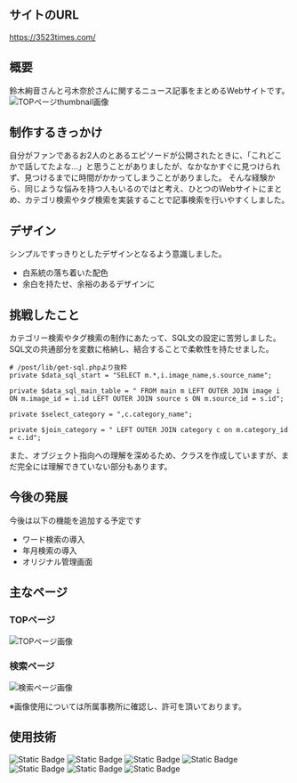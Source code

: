 ## サイトのURL
https://3523times.com/

## 概要
鈴木絢音さんと弓木奈於さんに関するニュース記事をまとめるWebサイトです。
![TOPページthumbnail画像](https://github.com/user-attachments/assets/3674a75f-262d-41bb-8fb2-e898781ce225)

## 制作するきっかけ
自分がファンであるお2人のとあるエピソードが公開されたときに、「これどこかで話してたよな…」と思うことがありましたが、なかなかすぐに見つけられず、見つけるまでに時間がかかってしまうことがありました。
そんな経験から、同じような悩みを持つ人もいるのではと考え、ひとつのWebサイトにまとめ、カテゴリ検索やタグ検索を実装することで記事検索を行いやすくしました。

## デザイン
シンプルですっきりとしたデザインとなるよう意識しました。
+ 白系統の落ち着いた配色
+ 余白を持たせ、余裕のあるデザインに

## 挑戦したこと
カテゴリー検索やタグ検索の制作にあたって、SQL文の設定に苦労しました。SQL文の共通部分を変数に格納し、結合することで柔軟性を持たせました。  

```
# /post/lib/get-sql.phpより抜粋
private $data_sql_start = "SELECT m.*,i.image_name,s.source_name";

private $data_sql_main_table = " FROM main m LEFT OUTER JOIN image i ON m.image_id = i.id LEFT OUTER JOIN source s ON m.source_id = s.id";

private $select_category = ",c.category_name";

private $join_category = " LEFT OUTER JOIN category c on m.category_id = c.id";
```
また、オブジェクト指向への理解を深めるため、クラスを作成していますが、まだ完全には理解できていない部分もあります。

## 今後の発展
今後は以下の機能を追加する予定です

+ ワード検索の導入
+ 年月検索の導入
+ オリジナル管理画面

## 主なページ
### TOPページ
![TOPページ画像](https://github.com/user-attachments/assets/8039771f-e6b6-47c9-80ab-d205e341b37e)

### 検索ページ
![検索ページ画像](https://github.com/user-attachments/assets/1c8afe68-f52b-48bf-812d-79985dce4507)

※画像使用については所属事務所に確認し、許可を頂いております。


## 使用技術  
![Static Badge](https://img.shields.io/badge/-HTML5-E34F26?style=flat&logo=html5&logoColor=white)
![Static Badge](https://img.shields.io/badge/-CSS3-1572B6?style=flat&logo=css3&logoColor=white)
![Static Badge](https://img.shields.io/badge/-SASS-CC6699?style=flat&logo=sass&logoColor=white)
![Static Badge](https://img.shields.io/badge/-JavaScript-F7DF1E?style=flat&logo=javascript&logoColor=white)
![Static Badge](https://img.shields.io/badge/-jQuery-0769AD?style=flat&logo=jquery&logoColor=white)
![Static Badge](https://img.shields.io/badge/-PHP-777BB4?style=flat&logo=php&logoColor=white)
![Static Badge](https://img.shields.io/badge/-WordPress-%2321759B?style=flat&logo=wordpress&logoColor=white)
